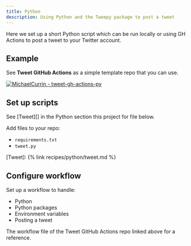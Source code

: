 ```yaml
---
title: Python
description: Using Python and the Tweepy package to post a tweet
---
```


Here we set up a short Python script which can be run locally or using GH Actions to post a tweet to your Twitter account.


## Example

See **Tweet GitHub Actions** as a simple template repo that you can use.

[![MichaelCurrin - tweet-gh-actions-py](https://img.shields.io/static/v1?label=MichaelCurrin&message=tweet-gh-actions-py&color=142f89&logo=github)](https://github.com/MichaelCurrin/tweet-gh-actions-py)


## Set up scripts

See [Tweet][] in the Python section this project for file below.

Add files to your repo:

- `requirements.txt`
- `tweet.py`

[Tweet]: {% link recipes/python/tweet.md %}


## Configure workflow

Set up a workflow to handle:

- Python
- Python packages
- Environment variables
- Posting a tweet

The workflow file of the Tweet GitHub Actions repo linked above for a reference.
